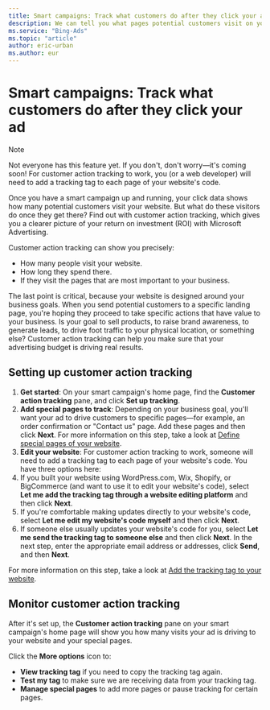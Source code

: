 ```yaml
---
title: Smart campaigns: Track what customers do after they click your ad
description: We can tell you what pages potential customers visit on your website, how long they spend there, and more!
ms.service: "Bing-Ads"
ms.topic: "article"
author: eric-urban
ms.author: eur
---
```


# Smart campaigns: Track what customers do after they click your ad

> [!NOTE]
> Not everyone has this feature yet. If you don't, don't worry—it's coming soon!
> For customer action tracking to work, you (or a web developer) will need to add a tracking tag to each page of your website's code.

Once you have a smart campaign up and running, your click data shows how many potential customers visit your website. But what do these visitors do once they get there? Find out with customer action tracking, which gives you a clearer picture of your return on investment (ROI) with Microsoft Advertising.

Customer action tracking can show you precisely:

- How many people visit your website.
- How long they spend there.
- If they visit the pages that are most important to your business.

The last point is critical, because your website is designed around your business goals. When you send potential customers to a specific landing page, you're hoping they proceed to take specific actions that have value to your business. Is your goal to sell products, to raise brand awareness, to generate leads, to drive foot traffic to your physical location, or something else? Customer action tracking can help you make sure that your advertising budget is driving real results.

## Setting up customer action tracking

1. **Get started**: On your smart campaign's home page, find the **Customer action tracking** pane, and click **Set up tracking**.
1. **Add special pages to track**: Depending on your business goal, you'll want your ad to drive customers to specific pages—for example, an order confirmation or "Contact us" page. Add these pages and then click **Next**. For more information on this step, take a look at [Define special pages of your website](./hlp_BA_CONC_SmartCT_SpecialPages.md).
1. **Edit your website**: For customer action tracking to work, someone will need to add a tracking tag to each page of your website's code. You have three options here:
  1. If you built your website using WordPress.com, Wix, Shopify, or BigCommerce (and want to use it to edit your website's code), select **Let me add the tracking tag through a website editing platform** and then click **Next**.
  1. If you're comfortable making updates directly to your website's code, select **Let me edit my website's code myself** and then click **Next**.
  1. If someone else usually updates your website's code for you, select **Let me send the tracking tag to someone else** and then click **Next**. In the next step, enter the appropriate email address or addresses, click **Send**, and then **Next**.

For more information on this step, take a look at [Add the tracking tag to your website](./hlp_BA_CONC_SmartCT_AddTag.md).

## Monitor customer action tracking

After it's set up, the **Customer action tracking** pane on your smart campaign's home page will show you how many visits your ad is driving to your website and your special pages.

Click the **More options** icon to:
- **View tracking tag** if you need to copy the tracking tag again.
- **Test my tag** to make sure we are receiving data from your tracking tag.
- **Manage special pages** to add more pages or pause tracking for certain pages.


